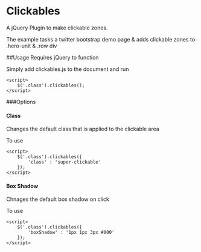 Clickables
==========

A jQuery Plugin to make clickable zones.

The example tasks a twitter bootstrap demo page & adds clickable zones to .hero-unit & .row div

##Usage 
Requires jQuery to function

Simply add clickables.js to the document and run
	
	<script>
		$('.class').clickables();
	</script>
	
###Options

#### Class
Changes the default class that is applied to the clickable area

To use
	
	<script>
		$('.class').clickables({
			'class' : 'super-clickable'
		});
	</script>

#### Box Shadow
Chnages the default box shadow on click

To use
	
	<script>
		$('.class').clickables({
			'boxShadow' : '1px 1px 3px #000'
		});
	</script>